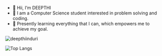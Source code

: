 - 👋 Hii, I’m DEEPTHI
- 👀 I am a Computer Science student interested in problem solving and coding.
- 🌱 Presently learning everything that I can, which empowers me to achieve my goal.

<!---
deepthiinduri/deepthiinduri is a ✨ special ✨ repository because its `README.md` (this file) appears on your GitHub profile.
You can click the Preview link to take a look at your changes.
--->

<!---
[![GitHub Streak](https://github-readme-streak-stats.herokuapp.com/?user=deepthiinduri)](https://git.io/streak-stats)
--->

<p><img align="center" src="https://github-readme-streak-stats.herokuapp.com/?user=deepthiinduri&" alt="deepthiinduri" /></p>

![Top Langs](https://github-readme-stats.vercel.app/api/top-langs/?username=deepthiinduri&layout=compact&hide_border=true)



